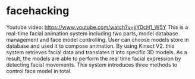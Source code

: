 # facehacking
Youtube video: https://www.youtube.com/watch?v=jjY0cH1_W5Y
This is a real-time facial animation system including two parts, model database management and face model controlling. User can choose models store in database and used it to compose animation. By using Kinect V2. this system retrieves facial data and translates it into specific 3D models. As a result,  the models are able to perform the real time facial expression by detecting facial movements. This system introduces three methods to control face model in total.
